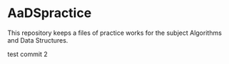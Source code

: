 # AaDSpractice
This repository keeps a files of practice works for the subject Algorithms and Data Structures.

test commit 2
